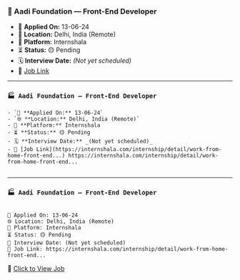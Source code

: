### 💼 Aadi Foundation — Front-End Developer

- 📅 **Applied On:** 13-06-24
- 📍 **Location:** Delhi, India (Remote)
- 🧩 **Platform:** Internshala
- ⏳ **Status:** 🟡 Pending
- 🗓️ **Interview Date:** _(Not yet scheduled)_
- 🔗 [Job Link](https://internshala.com/internship/detail/work-from-home-front-end...)

---

### `🏭 Aadi Foundation — Front-End Developer`

```
- `📅 **Applied On:** 13-06-24`
- `🌐 **Location:** Delhi, India (Remote)`
- 🧭 **Platform:** Internshala
- ⏳ **Status:** 🟡 Pending
- 🗓️ **Interview Date:** _(Not yet scheduled)_
- 🔗 [Job Link](https://internshala.com/internship/detail/work-from-home-front-end...) https://internshala.com/internship/detail/work-from-home-front-end...


```

---

### `🏭 Aadi Foundation — Front-End Developer`

<pre><code>
📅 Applied On: 13-06-24
🌐 Location: Delhi, India (Remote)
🧭 Platform: Internshala
⏳ Status: 🟡 Pending
📆 Interview Date: (Not yet scheduled)
🔗 Job Link: https://internshala.com/internship/detail/work-from-home-front-end...
</code></pre>

🔗 <a href="https://internshala.com/internship/detail/work-from-home-front-end..." target="_blank">Click to View Job</a>
